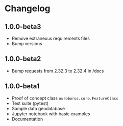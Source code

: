 # Changelog

## 1.0.0-beta3

- Remove extraneous requirements files
- Bump versions

## 1.0.0-beta2

- Bump requests from 2.32.3 to 2.32.4 in /docs

## 1.0.0-beta1

- Proof of concept class `ouroboros.core.FeatureClass`
- Test suite (pytest) 
- Sample data geodatabase
- Jupyter notebook with basic examples 
- Documentation
